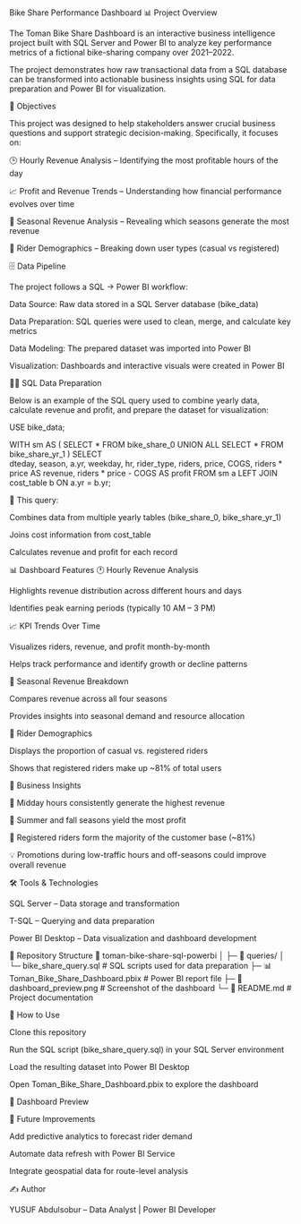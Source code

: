 Bike Share Performance Dashboard
📊 Project Overview

The Toman Bike Share Dashboard is an interactive business intelligence project built with SQL Server and Power BI to analyze key performance metrics of a fictional bike-sharing company over 2021–2022.

The project demonstrates how raw transactional data from a SQL database can be transformed into actionable business insights using SQL for data preparation and Power BI for visualization.

🎯 Objectives

This project was designed to help stakeholders answer crucial business questions and support strategic decision-making. Specifically, it focuses on:

🕒 Hourly Revenue Analysis – Identifying the most profitable hours of the day

📈 Profit and Revenue Trends – Understanding how financial performance evolves over time

🍂 Seasonal Revenue Analysis – Revealing which seasons generate the most revenue

👤 Rider Demographics – Breaking down user types (casual vs registered)

🗄️ Data Pipeline

The project follows a SQL → Power BI workflow:

Data Source: Raw data stored in a SQL Server database (bike_data)

Data Preparation: SQL queries were used to clean, merge, and calculate key metrics

Data Modeling: The prepared dataset was imported into Power BI

Visualization: Dashboards and interactive visuals were created in Power BI

🧑‍💻 SQL Data Preparation

Below is an example of the SQL query used to combine yearly data, calculate revenue and profit, and prepare the dataset for visualization:

USE bike_data;

WITH sm AS (
    SELECT * FROM bike_share_0
    UNION ALL
    SELECT * FROM bike_share_yr_1
)
SELECT  
    dteday,
    season,
    a.yr,
    weekday,
    hr,
    rider_type,
    riders,
    price,
    COGS,
    riders * price AS revenue,
    riders * price - COGS AS profit
FROM sm a
LEFT JOIN cost_table b
    ON a.yr = b.yr;


📌 This query:

Combines data from multiple yearly tables (bike_share_0, bike_share_yr_1)

Joins cost information from cost_table

Calculates revenue and profit for each record

📊 Dashboard Features
🕐 Hourly Revenue Analysis

Highlights revenue distribution across different hours and days

Identifies peak earning periods (typically 10 AM – 3 PM)

📈 KPI Trends Over Time

Visualizes riders, revenue, and profit month-by-month

Helps track performance and identify growth or decline patterns

🍂 Seasonal Revenue Breakdown

Compares revenue across all four seasons

Provides insights into seasonal demand and resource allocation

👤 Rider Demographics

Displays the proportion of casual vs. registered riders

Shows that registered riders make up ~81% of total users

🧠 Business Insights

🚀 Midday hours consistently generate the highest revenue

📆 Summer and fall seasons yield the most profit

👤 Registered riders form the majority of the customer base (~81%)

💡 Promotions during low-traffic hours and off-seasons could improve overall revenue

🛠️ Tools & Technologies

SQL Server – Data storage and transformation

T-SQL – Querying and data preparation

Power BI Desktop – Data visualization and dashboard development

📁 Repository Structure
📂 toman-bike-share-sql-powerbi
│
├─ 📜 queries/
│   └─ bike_share_query.sql         # SQL scripts used for data preparation
├─ 📊 Toman_Bike_Share_Dashboard.pbix  # Power BI report file
├─ 📸 dashboard_preview.png         # Screenshot of the dashboard
└─ 📘 README.md                     # Project documentation

🚀 How to Use

Clone this repository

Run the SQL script (bike_share_query.sql) in your SQL Server environment

Load the resulting dataset into Power BI Desktop

Open Toman_Bike_Share_Dashboard.pbix to explore the dashboard

📸 Dashboard Preview

📌 Future Improvements

Add predictive analytics to forecast rider demand

Automate data refresh with Power BI Service

Integrate geospatial data for route-level analysis

✍️ Author

YUSUF Abdulsobur – Data Analyst | Power BI Developer
